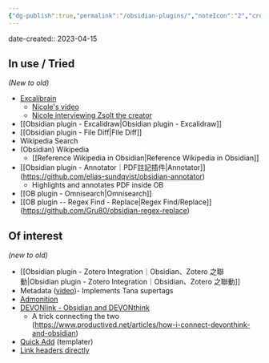 ```yaml
---
{"dg-publish":true,"permalink":"/obsidian-plugins/","noteIcon":"2","created":"","updated":""}
---
```


date-created:: 2023-04-15
## In use / Tried
*(New to old)*

- [Excalibrain](https://github.com/zsviczian/excalibrain)
	- [Nicole's video](https://www.youtube.com/watch?v=gqEtn3gCZF0)
	- [Nicole interviewing Zsolt the creator](https://www.youtube.com/watch?v=fXGcOWycgG4&t=3503s)
- [[Obsidian plugin - Excalidraw\|Obsidian plugin - Excalidraw]]
- [[Obsidian plugin - File Diff\|File Diff]]
- Wikipedia Search
- (Obsidian) Wikipedia
	- [[Reference Wikipedia in Obsidian\|Reference Wikipedia in Obsidian]]
- [[Obsidian plugin - Annotator｜PDF註記插件\|Annotator]] (https://github.com/elias-sundqvist/obsidian-annotator)
	- Highlights and annotates PDF inside OB
- [[OB plugin - Omnisearch\|Omnisearch]]
- [[OB plugin -- Regex Find - Replace\|Regex Find/Replace]] (https://github.com/Gru80/obsidian-regex-replace)

## Of interest
*(new to old)*

- [[Obsidian plugin - Zotero Integration｜Obsidian、Zotero 之聯動\|Obsidian plugin - Zotero Integration｜Obsidian、Zotero 之聯動]]
- Metadata ([video](https://www.youtube.com/watch?v=7o9j7WJfhi0))- Implements Tana supertags
- [Admonition](https://github.com/javalent/admonitions)
- [DEVONlink - Obsidian and DEVONthink](https://github.com/ryanjamurphy/DEVONlink-obsidian)
	- A trick connecting the two (https://www.productived.net/articles/how-i-connect-devonthink-and-obsidian)
- [Quick Add](https://www.youtube.com/watch?v=c-UGeOEStZE) (templater)
- [Link headers directly](https://github.com/Signynt/link-headers-directly)
